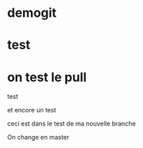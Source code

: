# demogit
# test
# on test le pull
test

et encore un test

ceci est dans le test de ma nouvelle branche

On change en master

